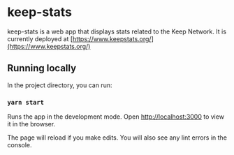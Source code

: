 # keep-stats

keep-stats is a web app that displays stats related to the Keep Network. It is currently deployed at [https://www.keepstats.org/](https://www.keepstats.org/)

## Running locally

In the project directory, you can run:

### `yarn start`

Runs the app in the development mode. Open [http://localhost:3000](http://localhost:3000) to view it in the browser.

The page will reload if you make edits. You will also see any lint errors in the console.
